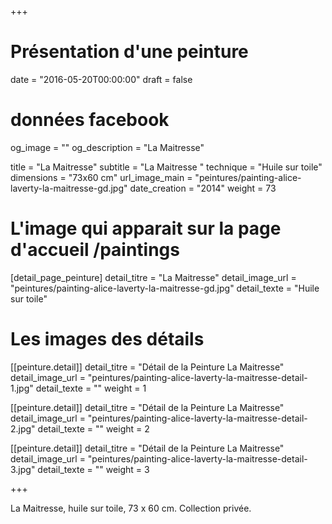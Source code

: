 +++
# Présentation d'une peinture
date = "2016-05-20T00:00:00"
draft = false

# données facebook
og_image = ""
og_description = "La Maitresse"

title = "La Maitresse"
subtitle = "La Maitresse "
technique = "Huile sur toile"
dimensions = "73x60 cm"
url_image_main = "peintures/painting-alice-laverty-la-maitresse-gd.jpg"
date_creation = "2014"
weight = 73

# L'image qui apparait sur la page d'accueil /paintings
[detail_page_peinture]
detail_titre = "La Maitresse"
detail_image_url = "peintures/painting-alice-laverty-la-maitresse-gd.jpg"
detail_texte = "Huile sur toile"

# Les images des détails
[[peinture.detail]]
detail_titre = "Détail de la Peinture La Maitresse"
detail_image_url = "peintures/painting-alice-laverty-la-maitresse-detail-1.jpg"
detail_texte = ""
weight = 1

[[peinture.detail]]
detail_titre = "Détail de la Peinture La Maitresse"
detail_image_url = "peintures/painting-alice-laverty-la-maitresse-detail-2.jpg"
detail_texte = ""
weight = 2

[[peinture.detail]]
detail_titre = "Détail de la Peinture La Maitresse"
detail_image_url = "peintures/painting-alice-laverty-la-maitresse-detail-3.jpg"
detail_texte = ""
weight = 3

+++

La Maitresse, huile sur toile, 73 x 60 cm. Collection privée.
